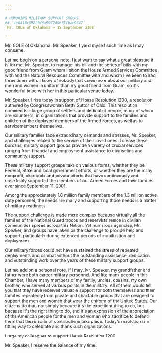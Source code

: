 ```yaml
---
---

# HONORING MILITARY SUPPORT GROUPS
## `4e0418c8922bf9a907240e75fbae9747`
`Mr. COLE of Oklahoma — 15 September 2008`

---
```



Mr. COLE of Oklahoma. Mr. Speaker, I yield myself such time as I may 
consume.

Let me begin on a personal note. I just want to say what a great 
pleasure it is for me, Mr. Speaker, to manage this bill and the series 
of bills with my good friend from Guam whom I sit on the House Armed 
Services Committee with and the Natural Resources Committee with and 
whom I've been to Iraq three times with. I know of nobody that cares 
more about our military and men and women in uniform than my good 
friend from Guam, so it's wonderful to be with her in this particular 
venue today.

Mr. Speaker, I rise today in support of House Resolution 1200, a 
resolution authored by Congresswoman Betty Sutton of Ohio. This 
resolution commends a large group of selfless and dedicated people, 
many of whom are volunteers, in organizations that provide support to 
the families and children of the deployed members of the Armed Forces, 
as well as to servicemembers themselves.

Our military families face extraordinary demands and stresses, Mr. 
Speaker, and challenges related to the service of their loved ones. To 
ease these burdens, military support groups provide a variety of 
crucial services ranging from financial and employment assistance to 
counseling and community support.

These military support groups take on various forms, whether they be 
Federal, State and local government efforts, or whether they are the 
many nonprofit, charitable and private efforts that have continuously 
and unselfishly supported the members of our Armed Forces and their 
families ever since September 11, 2001.

Among the approximately 1.8 million family members of the 1.3 million 
active duty personnel, the needs are many and supporting those needs is 
a matter of military readiness.

The support challenge is made more complex because virtually all the 
families of the National Guard troops and reservists reside in civilian 
communities spread across this Nation. Yet numerous agencies, Mr. 
Speaker, and groups have taken on the challenge to provide help and 
support, particularly during extended periods of mobilization and 
deployment.

Our military forces could not have sustained the stress of repeated 
deployments and combat without the outstanding assistance, dedication 
and outstanding work over the years of these military support groups.

Let me add on a personal note, if I may, Mr. Speaker, my grandfather 
and father were both career military personnel. And like many people in 
this Chamber, I have many members of my family, uncles, cousins, my own 
brother, who served at various points in the military. All of them 
would tell you that they have received valuable support for both 
themselves and their families repeatedly from private and charitable 
groups that are designed to support the men and women that wear the 
uniform of the United States. Our citizens do that, not simply because 
it's the expedient thing to do, but because it's the right thing to do, 
and it's an expression of the appreciation of the American people for 
the men and women who sacrifice to defend them that these sorts of 
contributions take place. Today's resolution is a fitting way to 
celebrate and thank such organizations.

I urge my colleagues to support House Resolution 1200.

Mr. Speaker, I reserve the balance of my time.